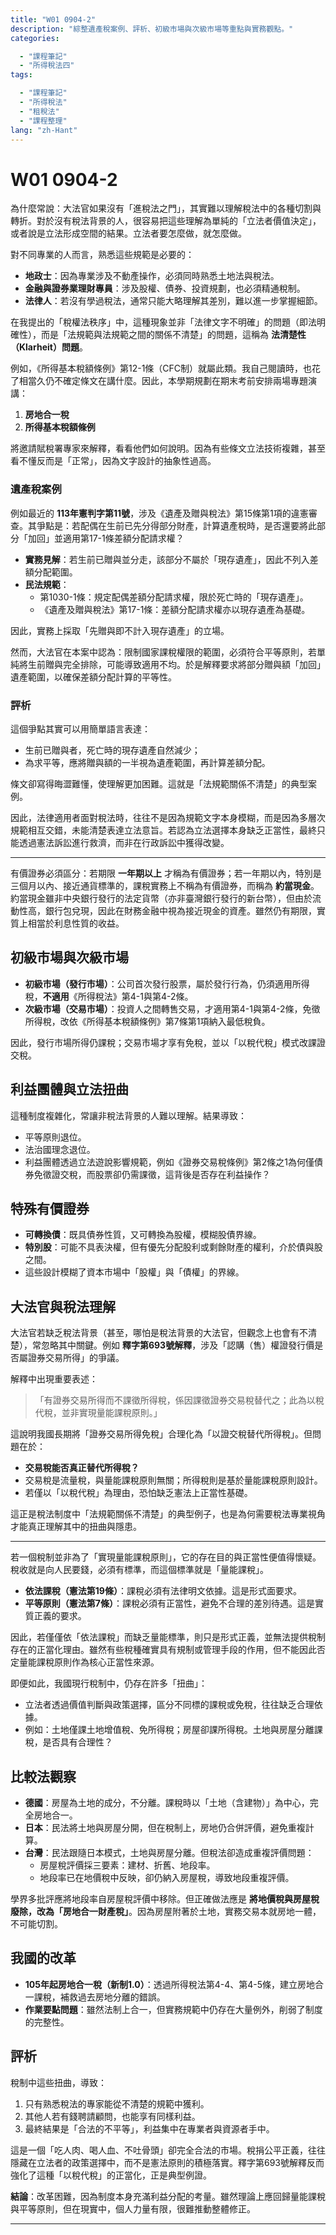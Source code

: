 ```yaml
---
title: "W01 0904-2"
description: "綜整遺產稅案例、評析、初級市場與次級市場等重點與實務觀點。"
categories:

  - "課程筆記"
  - "所得稅法四"
tags:

  - "課程筆記"
  - "所得稅法"
  - "租稅法"
  - "課程整理"
lang: "zh-Hant"
---
```


# W01 0904-2

為什麼常說：大法官如果沒有「進稅法之門」，其實難以理解稅法中的各種切割與轉折。對於沒有稅法背景的人，很容易把這些理解為單純的「立法者價值決定」，或者說是立法形成空間的結果。立法者要怎麼做，就怎麼做。  

對不同專業的人而言，熟悉這些規範是必要的：  

- **地政士**：因為專業涉及不動產操作，必須同時熟悉土地法與稅法。  
- **金融與證券業理財專員**：涉及股權、債券、投資規劃，也必須精通稅制。  
- **法律人**：若沒有學過稅法，通常只能大略理解其差別，難以進一步掌握細節。  

在我提出的「稅權法秩序」中，這種現象並非「法律文字不明確」的問題（即法明確性），而是「法規範與法規範之間的關係不清楚」的問題，這稱為 **法清楚性（Klarheit）問題**。  

例如，《所得基本稅額條例》第12-1條（CFC制）就屬此類。我自己閱讀時，也花了相當久仍不確定條文在講什麼。因此，本學期規劃在期末考前安排兩場專題演講：  

1. **房地合一稅**  
2. **所得基本稅額條例**  

將邀請賦稅署專家來解釋，看看他們如何說明。因為有些條文立法技術複雜，甚至看不懂反而是「正常」，因為文字設計的抽象性過高。  

### 遺產稅案例
例如最近的 **113年憲判字第11號**，涉及《遺產及贈與稅法》第15條第1項的違憲審查。其爭點是：若配偶在生前已先分得部分財產，計算遺產稅時，是否還要將此部分「加回」並適用第17-1條差額分配請求權？  

- **實務見解**：若生前已贈與並分走，該部分不屬於「現存遺產」，因此不列入差額分配範圍。  
- **民法規範**：  
  - 第1030-1條：規定配偶差額分配請求權，限於死亡時的「現存遺產」。  
  - 《遺產及贈與稅法》第17-1條：差額分配請求權亦以現存遺產為基礎。  

因此，實務上採取「先贈與即不計入現存遺產」的立場。  

然而，大法官在本案中認為：限制國家課稅權限的範圍，必須符合平等原則，若單純將生前贈與完全排除，可能導致適用不均。於是解釋要求將部分贈與額「加回」遺產範圍，以確保差額分配計算的平等性。  

### 評析
這個爭點其實可以用簡單語言表達：  

- 生前已贈與者，死亡時的現存遺產自然減少；  
- 為求平等，應將贈與額的一半視為遺產範圍，再計算差額分配。  

條文卻寫得晦澀難懂，使理解更加困難。這就是「法規範關係不清楚」的典型案例。  

因此，法律適用者面對稅法時，往往不是因為規範文字本身模糊，而是因為多層次規範相互交錯，未能清楚表達立法意旨。若認為立法選擇本身缺乏正當性，最終只能透過憲法訴訟進行救濟，而非在行政訴訟中獲得改變。  




---

有價證券必須區分：若期限 **一年期以上** 才稱為有價證券；若一年期以內，特別是三個月以內、接近通貨標準的，課稅實務上不稱為有價證券，而稱為 **約當現金**。  
約當現金雖非中央銀行發行的法定貨幣（亦非臺灣銀行發行的新台幣），但由於流動性高，銀行包兌現，因此在財務金融中視為接近現金的資產。雖然仍有期限，實質上相當於利息性質的收益。  

## 初級市場與次級市場

- **初級市場（發行市場）**：公司首次發行股票，屬於發行行為，仍須適用所得稅，**不適用**《所得稅法》第4-1與第4-2條。  
- **次級市場（交易市場）**：投資人之間轉售交易，才適用第4-1與第4-2條，免徵所得稅，改依《所得基本稅額條例》第7條第1項納入最低稅負。  

因此，發行市場所得仍課稅；交易市場才享有免稅，並以「以稅代稅」模式改課證交稅。  

## 利益團體與立法扭曲
這種制度複雜化，常讓非稅法背景的人難以理解。結果導致：  

- 平等原則退位。  
- 法治國理念退位。  
- 利益團體透過立法遊說影響規範，例如《證券交易稅條例》第2條之1為何僅債券免徵證交稅，而股票卻仍需課徵，這背後是否存在利益操作？  

## 特殊有價證券

- **可轉換債**：既具債券性質，又可轉換為股權，模糊股債界線。  
- **特別股**：可能不具表決權，但有優先分配股利或剩餘財產的權利，介於債與股之間。  
- 這些設計模糊了資本市場中「股權」與「債權」的界線。  

## 大法官與稅法理解
大法官若缺乏稅法背景（甚至，哪怕是稅法背景的大法官，但觀念上也會有不清楚），常忽略其中關鍵。例如 **釋字第693號解釋**，涉及「認購（售）權證發行價是否屬證券交易所得」的爭議。  

解釋中出現重要表述：  
> 「有證券交易所得而不課徵所得稅，係因課徵證券交易稅替代之；此為以稅代稅，並非實現量能課稅原則。」  

這說明我國長期將「證券交易所得免稅」合理化為「以證交稅替代所得稅」。但問題在於：  

- **交易稅能否真正替代所得稅？**  
- 交易稅是流量稅，與量能課稅原則無關；所得稅則是基於量能課稅原則設計。  
- 若僅以「以稅代稅」為理由，恐怕缺乏憲法上正當性基礎。  

這正是稅法制度中「法規範關係不清楚」的典型例子，也是為何需要稅法專業視角才能真正理解其中的扭曲與隱患。  


---

若一個稅制並非為了「實現量能課稅原則」，它的存在目的與正當性便值得懷疑。稅收就是向人民要錢，必須有標準，而這個標準就是「量能課稅」。  

- **依法課稅（憲法第19條）**：課稅必須有法律明文依據。這是形式面要求。  
- **平等原則（憲法第7條）**：課稅必須有正當性，避免不合理的差別待遇。這是實質正義的要求。  

因此，若僅僅依「依法課稅」而缺乏量能標準，則只是形式正義，並無法提供稅制存在的正當化理由。雖然有些稅種確實具有規制或管理手段的作用，但不能因此否定量能課稅原則作為核心正當性來源。  

即便如此，我國現行稅制中，仍存在許多「扭曲」：  

- 立法者透過價值判斷與政策選擇，區分不同標的課稅或免稅，往往缺乏合理依據。  
- 例如：土地僅課土地增值稅、免所得稅；房屋卻課所得稅。土地與房屋分離課稅，是否具有合理性？  

## 比較法觀察

- **德國**：房屋為土地的成分，不分離。課稅時以「土地（含建物）」為中心，完全房地合一。  
- **日本**：民法將土地與房屋分開，但在稅制上，房地仍合併評價，避免重複計算。  
- **台灣**：民法跟隨日本模式，土地與房屋分離。但稅法卻造成重複評價問題：  
  - 房屋稅評價採三要素：建材、折舊、地段率。  
  - 地段率已在地價稅中反映，卻仍納入房屋稅，導致地段重複評價。  

學界多批評應將地段率自房屋稅評價中移除。但正確做法應是 **將地價稅與房屋稅廢除，改為「房地合一財產稅」**。因為房屋附著於土地，實務交易本就房地一體，不可能切割。  

## 我國的改革

- **105年起房地合一稅（新制1.0）**：透過所得稅法第4-4、第4-5條，建立房地合一課稅，補救過去房地分離的錯誤。  
- **作業要點問題**：雖然法制上合一，但實務規範中仍存在大量例外，削弱了制度的完整性。  

## 評析
稅制中這些扭曲，導致：  

1. 只有熟悉稅法的專家能從不清楚的規範中獲利。  
2. 其他人若有錢聘請顧問，也能享有同樣利益。  
3. 最終結果是「合法的不平等」，利益集中在專業者與資源者手中。  

這是一個「吃人肉、喝人血、不吐骨頭」卻完全合法的市場。稅捐公平正義，往往隱藏在立法者的政策選擇中，而不是憲法原則的積極落實。釋字第693號解釋反而強化了這種「以稅代稅」的正當化，正是典型例證。  

**結論**：改革困難，因為制度本身充滿利益分配的考量。雖然理論上應回歸量能課稅與平等原則，但在現實中，個人力量有限，很難推動整體修正。  



---
